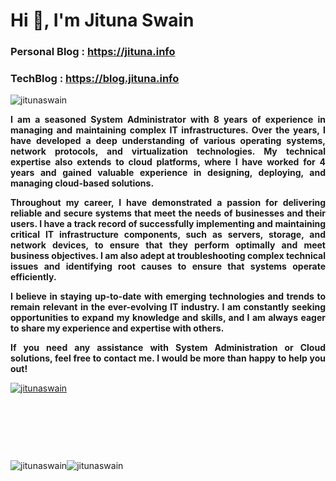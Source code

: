 <h1>Hi 👋, I&#39;m Jituna Swain</h1>

<h3>Personal Blog :&nbsp;<a href="https://jituna.info/">https://jituna.info</a></h3>

<h3>TechBlog :&nbsp;<a href="https://blog.jituna.info/">https://blog.jituna.info</a></h3>

<p style="text-align:justify"><img alt="jitunaswain" src="https://komarev.com/ghpvc/?username=jitunaswain&amp;label=Profile%20views&amp;color=0e75b6&amp;style=flat" /></p>

<p style="text-align:justify"><strong>I am a seasoned System Administrator with 8 years of experience in managing and maintaining complex IT infrastructures. Over the years, I have developed a deep understanding of various operating systems, network protocols, and virtualization technologies. My technical expertise also extends to cloud platforms, where I have worked for 4 years and gained valuable experience in designing, deploying, and managing cloud-based solutions.</strong></p>

<p style="text-align:justify"><strong>Throughout my career, I have demonstrated a passion for delivering reliable and secure systems that meet the needs of businesses and their users. I have a track record of successfully implementing and maintaining critical IT infrastructure components, such as servers, storage, and network devices, to ensure that they perform optimally and meet business objectives. I am also adept at troubleshooting complex technical issues and identifying root causes to ensure that systems operate efficiently.</strong></p>

<p style="text-align:justify"><strong>I believe in staying up-to-date with emerging technologies and trends to remain relevant in the ever-evolving IT industry. I am constantly seeking opportunities to expand my knowledge and skills, and I am always eager to share my experience and expertise with others.</strong></p>

<p style="text-align:justify"><strong>If you need any assistance with System Administration or Cloud solutions, feel free to contact me. I would be more than happy to help you out!</strong></p>

<p><a href="https://github.com/ryo-ma/github-profile-trophy"><img alt="jitunaswain" src="https://github-profile-trophy.vercel.app/?username=jitunaswain" /></a></p>


<p>&nbsp;</p>

<p>&nbsp;</p>

<p>&nbsp;</p>

<p><img alt="jitunaswain" src="https://github-readme-stats.vercel.app/api?username=jitunaswain&amp;show_icons=true&amp;locale=en" /><img alt="jitunaswain" src="https://github-readme-streak-stats.herokuapp.com/?user=jitunaswain&amp;" /></p>

